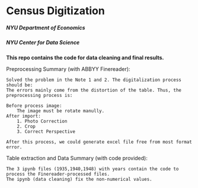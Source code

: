 # Census Digitization 

##### NYU Department of Economics
##### NYU Center for Data Science
<b> This repo contains the code for data cleaning and final results.</b>

Preprocessing Summary (with ABBYY Finereader): 

    Solved the problem in the Note 1 and 2. The digitalization process should be:
    The errors mainly come from the distortion of the table. Thus, the preprocessing process is:
    
    Before process image:
        The image must be rotate manully.
    After import:        
        1. Photo Correction
        2. Crop
        3. Correct Perspective

    After this process, we could generate excel file free from most format error.
 
Table extraction and Data Summary (with code provided): 

    The 3 ipynb files (1935,1940,1948) with years contain the code to process the Finereader-processed files. 
    The ipynb (data cleaning) fix the non-numerical values.

